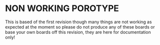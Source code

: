 NON WORKING POROTYPE
======
This is based of the first revision though many things are not working as expected at the moment so please do not produce any of these boards or base your own boards off this revision, they are here for documentation only!
